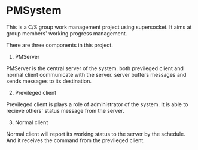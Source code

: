 # PMSystem
This is a C/S group work management project using supersocket. It aims
at group members' working progress management.

There are three components in this project.

1. PMServer

 PMServer is the central server of the system. both previleged client and normal client communicate with the server.
server buffers messages and sends messages to its destination.

2. Previleged client

 Previleged client is plays a role of administrator of the system. It is able to recieve others' status message from
 the server.
 
3. Normal client

 Normal client will report its working status to the server by the schedule. And it receives the command from the
 previleged client. 

 